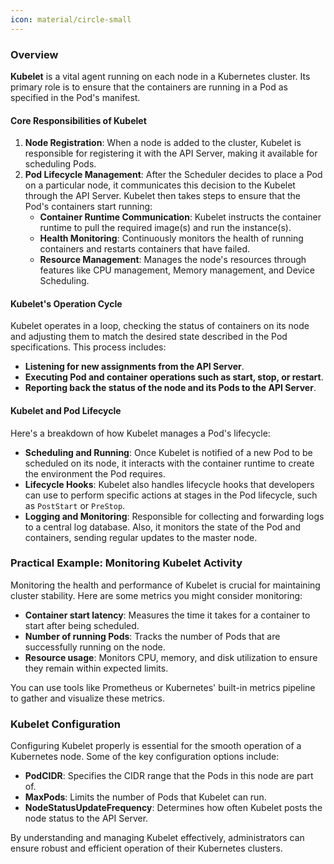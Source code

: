 ```yaml
---
icon: material/circle-small
---
```


### Overview
**Kubelet** is a vital agent running on each node in a Kubernetes cluster. Its primary role is to ensure that the containers are running in a Pod as specified in the Pod's manifest.

<h4>Core Responsibilities of Kubelet</h4>

1. **Node Registration**: When a node is added to the cluster, Kubelet is responsible for registering it with the API Server, making it available for scheduling Pods.
2. **Pod Lifecycle Management**: After the Scheduler decides to place a Pod on a particular node, it communicates this decision to the Kubelet through the API Server. Kubelet then takes steps to ensure that the Pod's containers start running:
   - **Container Runtime Communication**: Kubelet instructs the container runtime to pull the required image(s) and run the instance(s).
   - **Health Monitoring**: Continuously monitors the health of running containers and restarts containers that have failed.
   - **Resource Management**: Manages the node's resources through features like CPU management, Memory management, and Device Scheduling.

<h4>Kubelet's Operation Cycle</h4>

Kubelet operates in a loop, checking the status of containers on its node and adjusting them to match the desired state described in the Pod specifications. This process includes:

- **Listening for new assignments from the API Server**.
- **Executing Pod and container operations such as start, stop, or restart**.
- **Reporting back the status of the node and its Pods to the API Server**.

<h4>Kubelet and Pod Lifecycle</h4>

Here's a breakdown of how Kubelet manages a Pod's lifecycle:

- **Scheduling and Running**: Once Kubelet is notified of a new Pod to be scheduled on its node, it interacts with the container runtime to create the environment the Pod requires.
- **Lifecycle Hooks**: Kubelet also handles lifecycle hooks that developers can use to perform specific actions at stages in the Pod lifecycle, such as `PostStart` or `PreStop`.
- **Logging and Monitoring**: Responsible for collecting and forwarding logs to a central log database. Also, it monitors the state of the Pod and containers, sending regular updates to the master node.

### Practical Example: Monitoring Kubelet Activity

Monitoring the health and performance of Kubelet is crucial for maintaining cluster stability. Here are some metrics you might consider monitoring:

- **Container start latency**: Measures the time it takes for a container to start after being scheduled.
- **Number of running Pods**: Tracks the number of Pods that are successfully running on the node.
- **Resource usage**: Monitors CPU, memory, and disk utilization to ensure they remain within expected limits.

You can use tools like Prometheus or Kubernetes' built-in metrics pipeline to gather and visualize these metrics.

### Kubelet Configuration

Configuring Kubelet properly is essential for the smooth operation of a Kubernetes node. Some of the key configuration options include:

- **PodCIDR**: Specifies the CIDR range that the Pods in this node are part of.
- **MaxPods**: Limits the number of Pods that Kubelet can run.
- **NodeStatusUpdateFrequency**: Determines how often Kubelet posts the node status to the API Server.

By understanding and managing Kubelet effectively, administrators can ensure robust and efficient operation of their Kubernetes clusters.
